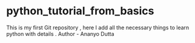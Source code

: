 # python_tutorial_from_basics
This is my first Git repository , here I add all the necessary things to learn python with details .
Author - Ananyo Dutta
